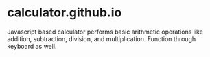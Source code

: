 # calculator.github.io
Javascript based calculator performs basic arithmetic operations like addition, subtraction, division, and multiplication.
Function through keyboard as well.
